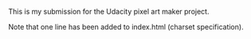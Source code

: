 This is my submission for the Udacity pixel art maker project.

Note that one line has been added to index.html (charset specification).
